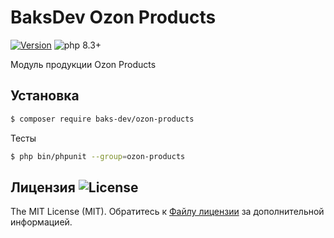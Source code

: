 # BaksDev Ozon Products

[![Version](https://img.shields.io/badge/version-7.1.33-blue)](https://github.com/baks-dev/ozon-products/releases)
![php 8.3+](https://img.shields.io/badge/php-min%208.3-red.svg)

Модуль продукции Ozon Products

## Установка

``` bash
$ composer require baks-dev/ozon-products
```

Тесты

``` bash
$ php bin/phpunit --group=ozon-products
```

## Лицензия ![License](https://img.shields.io/badge/MIT-green)

The MIT License (MIT). Обратитесь к [Файлу лицензии](LICENSE.md) за дополнительной информацией.

